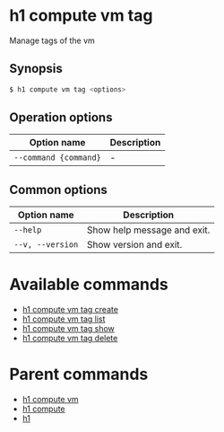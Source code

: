 
# h1 compute vm tag

Manage tags of the vm

## Synopsis

```bash
$ h1 compute vm tag <options>
```

## Operation options

| Option name               | Description |
| ------------------------- | ----------- |
| ```--command {command}``` | -           |

## Common options

| Option name          | Description                 |
| -------------------- | --------------------------- |
| ```--help```         | Show help message and exit. |
| ```--v, --version``` | Show version and exit.      |

# Available commands

* [h1 compute vm tag create](./create/README.md)
* [h1 compute vm tag list](./list/README.md)
* [h1 compute vm tag show](./show/README.md)
* [h1 compute vm tag delete](./delete/README.md)

# Parent commands

* [h1 compute vm](./../README.md)
* [h1 compute](./../../README.md)
* [h1](./../../../README.md)
